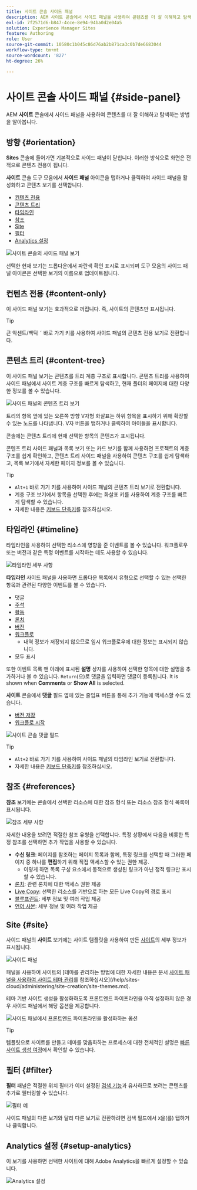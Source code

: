 ```yaml
---
title: 사이트 콘솔 사이드 패널
description: AEM 사이트 콘솔에서 사이드 패널을 사용하여 콘텐츠를 더 잘 이해하고 탐색하는 방법을 알아봅니다.
exl-id: 7f2571d6-b847-4cce-8e94-94ba0d2e04a5
solution: Experience Manager Sites
feature: Authoring
role: User
source-git-commit: 10580c1b045c86d76ab2b871ca3c0b7de6683044
workflow-type: tm+mt
source-wordcount: '827'
ht-degree: 26%

---
```


# 사이트 콘솔 사이드 패널 {#side-panel}

AEM **사이트** 콘솔에서 사이드 패널을 사용하여 콘텐츠를 더 잘 이해하고 탐색하는 방법을 알아봅니다.

## 방향 {#orientation}

**Sites** 콘솔에 들어가면 기본적으로 사이드 패널이 닫힙니다. 이러한 방식으로 화면은 전적으로 콘텐츠 전용이 됩니다.

**사이트** 콘솔 도구 모음에서 **사이드 패널** 아이콘을 탭하거나 클릭하여 사이드 패널을 활성화하고 콘텐츠 보기를 선택합니다.

* [컨텐츠 전용](#content-only)
* [콘텐츠 트리](#content-tree)
* [타임라인](#timeline)
* [참조](#references)
* [Site](#site)
* [필터](#filter)
* [Analytics 설정](#setup-analytics)

![사이트 콘솔의 사이드 패널 보기](assets/sites-console-side-panel-views.png)

선택한 현재 보기는 드롭다운에서 파란색 확인 표시로 표시되며 도구 모음의 사이드 패널 아이콘은 선택한 보기의 이름으로 업데이트됩니다.

## 컨텐츠 전용 {#content-only}

이 사이드 패널 보기는 효과적으로 꺼집니다. 즉, 사이트의 콘텐츠만 표시됩니다.

>[!TIP]
>
>큰 악센트/백틱 `´` 바로 가기 키를 사용하여 사이드 패널의 콘텐츠 전용 보기로 전환합니다.

## 콘텐츠 트리 {#content-tree}

이 사이드 패널 보기는 콘텐츠를 트리 계층 구조로 표시합니다. 콘텐츠 트리를 사용하여 사이드 패널에서 사이트 계층 구조를 빠르게 탐색하고, 현재 폴더의 페이지에 대한 다양한 정보를 볼 수 있습니다.

![사이드 패널의 콘텐츠 트리 보기](assets/console-side-panel-content-tree.png)

트리의 항목 옆에 있는 오른쪽 방향 V자형 화살표는 하위 항목을 표시하기 위해 확장할 수 있는 노드를 나타냅니다. V자 버튼을 탭하거나 클릭하여 아이들을 표시합니다.

콘솔에는 콘텐츠 트리에 현재 선택한 항목의 콘텐츠가 표시됩니다.

콘텐츠 트리 사이드 패널과 목록 보기 또는 카드 보기를 함께 사용하면 프로젝트의 계층 구조를 쉽게 확인하고, 콘텐츠 트리 사이드 패널을 사용하여 콘텐츠 구조를 쉽게 탐색하고, 목록 보기에서 자세한 페이지 정보를 볼 수 있습니다.

>[!TIP]
>
>* `Alt+1` 바로 가기 키를 사용하여 사이드 패널의 콘텐츠 트리 보기로 전환합니다.
>* 계층 구조 보기에서 항목을 선택한 후에는 화살표 키를 사용하여 계층 구조를 빠르게 탐색할 수 있습니다.
>* 자세한 내용은 [키보드 단축키](/help/sites-cloud/authoring/sites-console/keyboard-shortcuts.md)를 참조하십시오.

## 타임라인 {#timeline}

타임라인을 사용하여 선택한 리소스에 영향을 준 이벤트를 볼 수 있습니다. 워크플로우 또는 버전과 같은 특정 이벤트를 시작하는 데도 사용할 수 있습니다.

![타임라인 세부 사항](/help/sites-cloud/authoring/assets/timeline-detail.png)

**타임라인** 사이드 패널을 사용하면 드롭다운 목록에서 유형으로 선택할 수 있는 선택한 항목과 관련된 다양한 이벤트를 볼 수 있습니다.

* 댓글
* [주석](/help/sites-cloud/authoring/page-editor/annotations.md)
* [활동](/help/sites-cloud/authoring/personalization/activities.md)
* [론치](/help/sites-cloud/authoring/launches/overview.md)
* [버전](/help/sites-cloud/authoring/sites-console/page-versions.md)
* [워크플로](/help/sites-cloud/authoring/workflows/overview.md)
   * 내역 정보가 저장되지 않으므로 임시 워크플로우에 대한 정보는 표시되지 않습니다.<!--With the exception of [transient workflows](/help/sites-developing/workflows.md#transient-workflows) as no history information is saved for these-->
* 모두 표시

또한 이벤트 목록 맨 아래에 표시된 **설명** 상자를 사용하여 선택한 항목에 대한 설명을 추가하거나 볼 수 있습니다. `Return`(으)로 댓글을 입력하면 댓글이 등록됩니다. It is shown when **Comments** or **Show All** is selected.

**사이트** 콘솔에서 **댓글** 필드 옆에 있는 줄임표 버튼을 통해 추가 기능에 액세스할 수도 있습니다.

* [버전 저장](/help/sites-cloud/authoring/sites-console/page-versions.md)
* [워크플로 시작](/help/sites-cloud/authoring/workflows/applying.md)

![사이트 콘솔 댓글 필드](assets/sites-console-comment-ellipsis.png)

>[!TIP]
>
>* `Alt+2` 바로 가기 키를 사용하여 사이드 패널의 타임라인 보기로 전환합니다.
>* 자세한 내용은 [키보드 단축키](/help/sites-cloud/authoring/sites-console/keyboard-shortcuts.md)를 참조하십시오.

## 참조 {#references}

**참조** 보기에는 콘솔에서 선택한 리소스에 대한 참조 형식 또는 리소스 참조 형식 목록이 표시됩니다.

![참조 세부 사항](assets/console-side-panel-references-detail.png)

자세한 내용을 보려면 적절한 참조 유형을 선택합니다. 특정 상황에서 다음을 비롯한 특정 참조를 선택하면 추가 작업을 사용할 수 있습니다.

* **수신 링크**: 페이지를 참조하는 페이지 목록과 함께, 특정 링크를 선택할 때 그러한 페이지 중 하나를 **편집**&#x200B;하기 위해 직접 액세스할 수 있는 권한 제공.
   * 이렇게 하면 목록 구성 요소에서 동적으로 생성된 링크가 아닌 정적 링크만 표시할 수 있습니다.
* [론치](/help/sites-cloud/authoring/launches/overview.md): 관련 론치에 대한 액세스 권한 제공
* [Live Copy](/help/sites-cloud/administering/msm/overview.md): 선택한 리소스를 기반으로 하는 모든 Live Copy의 경로 표시
* [블루프린트](/help/sites-cloud/administering/msm/best-practices.md): 세부 정보 및 여러 작업 제공
* [언어 사본](/help/sites-cloud/administering/translation/managing-projects.md#creating-translation-projects-using-the-references-panel): 세부 정보 및 여러 작업 제공

## Site {#site}

사이드 패널의 **사이트** 보기에는 사이트 템플릿을 사용하여 만든 [사이트](/help/sites-cloud/administering/site-creation/create-site.md)의 세부 정보가 표시됩니다.

![사이트 패널](assets/console-side-panel-site-paenl.png)

패널을 사용하여 사이트의 [테마를 관리하는 방법에 대한 자세한 내용은 문서 [사이트 패널을 사용하여 사이트 테마 관리](/help/sites-cloud/administering/site-creation/site-rail.md)를 참조하십시오](/help/sites-cloud/administering/site-creation/site-themes.md).

테마 기반 사이트 생성을 활성화하도록 프론트엔드 파이프라인을 아직 설정하지 않은 경우 사이드 패널에서 해당 옵션을 제공합니다.

![사이드 패널에서 프론트엔드 파이프라인을 활성화하는 옵션](assets/sites-console-side-panel-site.png)

>[!TIP]
>
>템플릿으로 사이트를 만들고 테마를 맞춤화하는 프로세스에 대한 전체적인 설명은 [빠른 사이트 생성 여정](/help/journey-sites/quick-site/overview.md)에서 확인할 수 있습니다.

## 필터 {#filter}

**필터** 패널은 적절한 위치 필터가 이미 설정된 [검색 기능](/help/sites-cloud/authoring/search.md)과 유사하므로 보려는 콘텐츠를 추가로 필터링할 수 있습니다.

![필터 예](assets/console-side-panel-filter.png)

사이드 패널의 다른 보기와 달리 다른 보기로 전환하려면 검색 필드에서 `X`을(를) 탭하거나 클릭합니다.

## Analytics 설정 {#setup-analytics}

이 보기를 사용하면 선택한 사이트에 대해 Adobe Analytics을 빠르게 설정할 수 있습니다.

![Analytics 설정](assets/sites-console-side-panel-setup-analytics.png)
